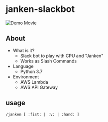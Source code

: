 # janken-slackbot

![Demo Movie](https://user-images.githubusercontent.com/16793732/59015609-57af3a80-887a-11e9-90c5-63d136870157.gif)

## About

- What is it?
  - Slack bot to play with CPU and "Janken"
  - Works as Slash Commands
- Language
  - Python 3.7
- Environment
  - AWS Lambda
  - AWS API Gateway

## usage

`/janken [ :fist: | :v: | :hand: ]`
